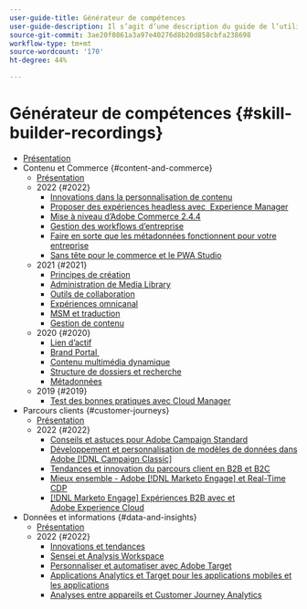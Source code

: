 ```yaml
---
user-guide-title: Générateur de compétences
user-guide-description: Il s’agit d’une description du guide de l’utilisateur qui s’affichera sur la page d’entrée.
source-git-commit: 3ae20f0861a3a97e40276d8b20d858cbfa238698
workflow-type: tm+mt
source-wordcount: '170'
ht-degree: 44%

---
```



# Générateur de compétences {#skill-builder-recordings}

+ [Présentation](overview.md)
+ Contenu et Commerce {#content-and-commerce}
   + [Présentation](content-and-commerce/overview.md)
   + 2022 {#2022}
      + [Innovations dans la personnalisation de contenu](content-and-commerce/2022/content-perosonalization.md)
      + [Proposer des expériences headless avec  Experience Manager](content-and-commerce/2022/headless.md)
      + [Mise à niveau d’Adobe Commerce 2.4.4](content-and-commerce/2022/commerce-upgrade.md)
      + [Gestion des workflows d’entreprise](content-and-commerce/2022/workflow.md)
      + [Faire en sorte que les métadonnées fonctionnent pour votre entreprise](content-and-commerce/2022/metadata.md)
      + [Sans tête pour le commerce et le PWA Studio](content-and-commerce/2022/headless-pwa.md)
   + 2021 {#2021}
      + [Principes de création](content-and-commerce/2021/authoring-fundamentals.md)
      + [Administration de Media Library](content-and-commerce/2021/media-library-administration.md)
      + [Outils de collaboration](content-and-commerce/2021/collaboration-tools.md)
      + [Expériences omnicanal](content-and-commerce/2021/omnichannel-experiences.md)
      + [MSM et traduction](content-and-commerce/2021/multi-site-management-web-translation.md)
      + [Gestion de contenu](content-and-commerce/2021/traditional-headless-content-management.md)
   + 2020 {#2020}
      + [Lien d’actif](content-and-commerce/2020/asset-link.md)
      + [Brand Portal ](content-and-commerce/2020/brand-portal.md)
      + [Contenu multimédia dynamique](content-and-commerce/2020/dynamic-media.md)
      + [Structure de dossiers et recherche](content-and-commerce/2020/folder-structure-search.md)
      + [Métadonnées](content-and-commerce/2020/metadata.md)
   + 2019 {#2019}
      + [Test des bonnes pratiques avec Cloud Manager](content-and-commerce/2019/cloud-manager-testing.md)
+ Parcours clients {#customer-journeys}
   + [Présentation](customer-journeys/overview.md)
   + 2022 {#2022}
      + [Conseils et astuces pour Adobe Campaign Standard](customer-journeys/2022/tips-and-tricks.md)
      + [Développement et personnalisation de modèles de données dans Adobe [!DNL Campaign Classic]](customer-journeys/2022/data-models.md)
      + [Tendances et innovation du parcours client en B2B et B2C](customer-journeys/2022/keynote.md)
      + [Mieux ensemble - Adobe [!DNL Marketo Engage] et Real-Time CDP](customer-journeys/2022/b2b-campaigns.md)
      + [ [!DNL Marketo Engage] Expériences B2B avec et Adobe Experience Cloud](customer-journeys/2022/b2b-experiences.md)
+ Données et informations {#data-and-insights}
   + [Présentation](data-and-insights/overview.md)
   + 2022 {#2022}
      + [Innovations et tendances](data-and-insights/2022/innovations.md)
      + [Sensei et Analysis Workspace](data-and-insights/2022/sensei.md)
      + [Personnaliser et automatiser avec Adobe Target](data-and-insights/2022/personalize.md)
      + [Applications Analytics et Target pour les applications mobiles et les applications](data-and-insights/2022/mobile-and-apps.md)
      + [Analyses entre appareils et Customer Journey Analytics](data-and-insights/2022/cross-device-analytics.md)

<!--    + [Adobe Campaign Classic V7 vs V8](customer-journeys/2022/classic-v7-vs-v8.md) -->
